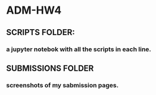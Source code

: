 # ADM-HW4
## SCRIPTS FOLDER:
### a jupyter notebok with all the scripts in each line.
## SUBMISSIONS FOLDER
### screenshots of my sabmission pages.

